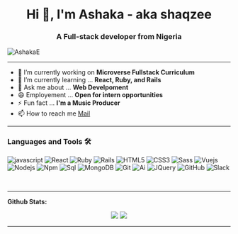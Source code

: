 <h1 align="center">Hi 👋, I'm Ashaka - aka shaqzee</h1>
<h3 align="center">A Full-stack developer from Nigeria</h3>
 <p align="left"> <img src="https://komarev.com/ghpvc/?username=AshakaE&label=Views&color=blue&style=plastic" alt="AshakaE" /> </p>
 <!-- in your header -->
<link rel="stylesheet" href="https://cdn.jsdelivr.net/gh/devicons/devicon@v2.9.0/devicon.min.css">

<!-- in your body -->
<i class="devicon-javascript-plain"></i>
 
---
- 🔭 I’m currently working on **Microverse Fullstack Curriculum**
- 🌱 I’m currently learning ... **React, Ruby, and Rails**
- 💬 Ask me about ... **Web Develpoment**
- 😄 Employement ... **Open for intern opportunities**
- ⚡ Fun fact ... **I'm a Music Producer**
- 📫 How to reach me [Mail](mailto:ashakaegerega@gmail.com)
---

### Languages and Tools 🛠 

![javascript](https://icongr.am/devicon/javascript-original.svg?size=50&color=currentColor)
![React](https://icongr.am/devicon/react-original.svg?size=50&color=currentColor)
![Ruby](https://icongr.am/devicon/ruby-original-wordmark.svg?size=50&color=currentColor)
![Rails](https://icongr.am/devicon/rails-original-wordmark.svg?size=50&color=currentColor)
![HTML5](https://icongr.am/devicon/html5-original-wordmark.svg?size=50&color=currentColor)
![CSS3](https://icongr.am/devicon/css3-original-wordmark.svg?size=50&color=currentColor)
![Sass](https://icongr.am/devicon/sass-original.svg?size=50&color=currentColor)
![Vuejs](https://icongr.am/devicon/vuejs-original-wordmark.svg?size=50&color=currentColor)
![Nodejs](https://icongr.am/devicon/nodejs-original-wordmark.svg?size=50&color=currentColor)
![Npm](https://icongr.am/devicon/npm-original-wordmark.svg?size=50&color=currentColor)
![Sql](https://icongr.am/devicon/mysql-original-wordmark.svg?size=50&color=currentColor)
![MongoDB](https://icongr.am/devicon/mongodb-original-wordmark.svg?size=50&color=currentColor)
![Git](https://icongr.am/devicon/git-original-wordmark.svg?size=50&color=currentColor)
![Ai](https://icongr.am/devicon/illustrator-plain.svg?size=50&color=currentColor)
![JQuery](https://icongr.am/devicon/jquery-original-wordmark.svg?size=50&color=currentColor)
![GitHub](https://icongr.am/devicon/github-original-wordmark.svg?size=50&color=currentColor)
![Slack](https://icongr.am/devicon/slack-original-wordmark.svg?size=50&color=currentColor)

<br/>


---

**Github Stats:**

<p align="center">
  
  <img src="https://github-readme-stats.vercel.app/api?username=AshakaE&hide=stars&show_icons=true&theme=algolia&line_height=32">
  <img src="https://github-readme-stats.vercel.app/api/top-langs/?username=AshakaE&count_private=true&theme=algolia">

</p>

---


